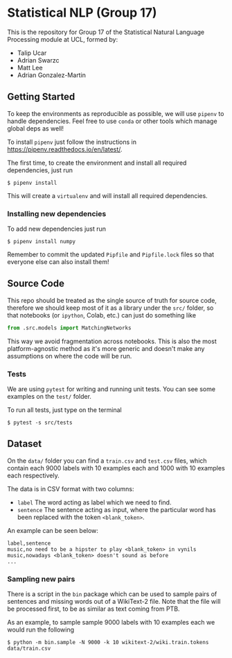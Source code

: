 # Statistical NLP (Group 17)

This is the repository for Group 17 of the Statistical Natural Language
Processing module at UCL, formed by:

- Talip Ucar
- Adrian Swarzc
- Matt Lee
- Adrian Gonzalez-Martin

## Getting Started

To keep the environments as reproducible as possible, we will use `pipenv` to
handle dependencies. Feel free to use `conda` or other tools which manage global
deps as well!

To install `pipenv` just follow the instructions in https://pipenv.readthedocs.io/en/latest/.

The first time, to create the environment and install all required dependencies,
just run

```console
$ pipenv install
```

This will create a `virtualenv` and will install all required dependencies.

### Installing new dependencies

To add new dependencies just run

```console
$ pipenv install numpy
```

Remember to commit the updated `Pipfile` and `Pipfile.lock` files so that
everyone else can also install them!

## Source Code

This repo should be treated as the single source of truth for source code,
therefore we should keep most of it as a library under the `src/` folder, so
that notebooks (or `ipython`, Colab, etc.) can just do something like

```python
from .src.models import MatchingNetworks
```

This way we avoid fragmentation across notebooks. This is also the most
platform-agnostic method as it's more generic and doesn't make any assumptions
on where the code will be run.

### Tests

We are using `pytest` for writing and running unit tests. You can see some
examples on the `test/` folder.

To run all tests, just type on the terminal

```console
$ pytest -s src/tests
```

## Dataset

On the `data/` folder you can find a `train.csv` and `test.csv` files, which
contain each 9000 labels with 10 examples each and 1000 with 10 examples each
respectively.

The data is in CSV format with two columns:

- `label` The word acting as label which we need to find.
- `sentence` The sentence acting as input, where the particular word has been
  replaced with the token `<blank_token>`.

An example can be seen below:

```csv
label,sentence
music,no need to be a hipster to play <blank_token> in vynils
music,nowadays <blank_token> doesn't sound as before
...
```

### Sampling new pairs

There is a script in the `bin` package which can be used to sample pairs of
sentences and missing words out of a WikiText-2 file. Note that the file will be
processed first, to be as similar as text coming from PTB.

As an example, to sample sample 9000 labels with 10 examples each we would run
the following

```console
$ python -m bin.sample -N 9000 -k 10 wikitext-2/wiki.train.tokens data/train.csv
```
